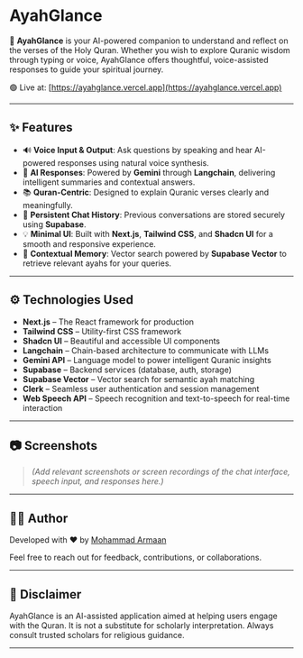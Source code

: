 # AyahGlance

🌙 **AyahGlance** is your AI-powered companion to understand and reflect on the verses of the Holy Quran. Whether you wish to explore Quranic wisdom through typing or voice, AyahGlance offers thoughtful, voice-assisted responses to guide your spiritual journey.

🟢 Live at: [https://ayahglance.vercel.app](https://ayahglance.vercel.app)

---

## ✨ Features

- 🔊 **Voice Input & Output**: Ask questions by speaking and hear AI-powered responses using natural voice synthesis.
- 🧠 **AI Responses**: Powered by **Gemini** through **Langchain**, delivering intelligent summaries and contextual answers.
- 📚 **Quran-Centric**: Designed to explain Quranic verses clearly and meaningfully.
- 🧵 **Persistent Chat History**: Previous conversations are stored securely using **Supabase**.
- 💡 **Minimal UI**: Built with **Next.js**, **Tailwind CSS**, and **Shadcn UI** for a smooth and responsive experience.
- 🧠 **Contextual Memory**: Vector search powered by **Supabase Vector** to retrieve relevant ayahs for your queries.

---

## ⚙️ Technologies Used

- **Next.js** – The React framework for production
- **Tailwind CSS** – Utility-first CSS framework
- **Shadcn UI** – Beautiful and accessible UI components
- **Langchain** – Chain-based architecture to communicate with LLMs
- **Gemini API** – Language model to power intelligent Quranic insights
- **Supabase** – Backend services (database, auth, storage)
- **Supabase Vector** – Vector search for semantic ayah matching
- **Clerk** – Seamless user authentication and session management
- **Web Speech API** – Speech recognition and text-to-speech for real-time interaction

---

## 📷 Screenshots

> _(Add relevant screenshots or screen recordings of the chat interface, speech input, and responses here.)_

---

## 👨‍💻 Author

Developed with ❤️ by [Mohammad Armaan](https://mohammadarmaan.co.in)

Feel free to reach out for feedback, contributions, or collaborations.

---

## 🕋 Disclaimer

AyahGlance is an AI-assisted application aimed at helping users engage with the Quran. It is not a substitute for scholarly interpretation. Always consult trusted scholars for religious guidance.

---
